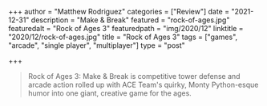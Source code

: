 +++
author = "Matthew Rodriguez"
categories = ["Review"]
date = "2021-12-31"
description = "Make & Break"
featured = "rock-of-ages.jpg"
featuredalt = "Rock of Ages 3"
featuredpath = "img/2020/12"
linktitle = "2020/12/rock-of-ages.jpg"
title = "Rock of Ages 3"
tags = ["games", "arcade", "single player", "multiplayer"]
type = "post"

+++

> Rock of Ages 3: Make & Break is competitive tower defense and arcade action rolled up with ACE Team's quirky, Monty Python-esque humor into one giant, creative game for the ages.